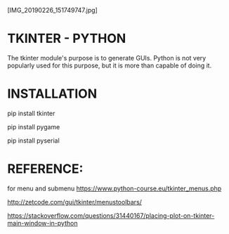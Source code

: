 [IMG_20190226_151749747.jpg]

# TKINTER - PYTHON
  The tkinter module's purpose is to generate GUIs. Python is not very popularly used for this purpose, but it is more than capable of doing it.
  
# INSTALLATION
   pip install tkinter
   
   pip install pygame
   
   pip install pyserial

# REFERENCE:
for menu and submenu
https://www.python-course.eu/tkinter_menus.php


http://zetcode.com/gui/tkinter/menustoolbars/

https://stackoverflow.com/questions/31440167/placing-plot-on-tkinter-main-window-in-python
